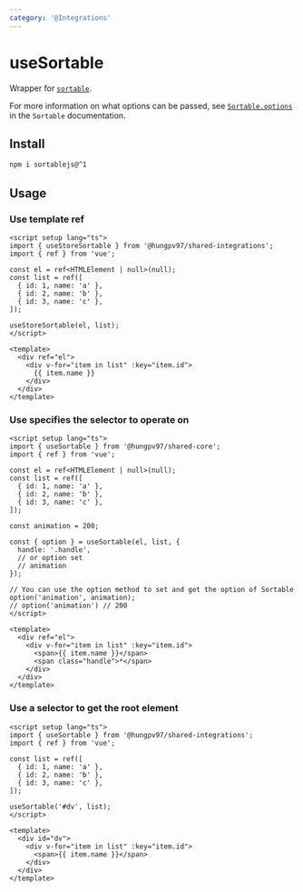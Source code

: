 ```yaml
---
category: '@Integrations'
---
```


# useSortable

Wrapper for [`sortable`](https://github.com/SortableJS/Sortable).

For more information on what options can be passed, see [`Sortable.options`](https://github.com/SortableJS/Sortable#options) in the `Sortable` documentation.

## Install

```bash
npm i sortablejs@^1
```

## Usage

### Use template ref

```vue
<script setup lang="ts">
import { useStoreSortable } from '@hungpv97/shared-integrations';
import { ref } from 'vue';

const el = ref<HTMLElement | null>(null);
const list = ref([
  { id: 1, name: 'a' },
  { id: 2, name: 'b' },
  { id: 3, name: 'c' },
]);

useStoreSortable(el, list);
</script>

<template>
  <div ref="el">
    <div v-for="item in list" :key="item.id">
      {{ item.name }}
    </div>
  </div>
</template>
```

### Use specifies the selector to operate on

```vue
<script setup lang="ts">
import { useSortable } from '@hungpv97/shared-core';
import { ref } from 'vue';

const el = ref<HTMLElement | null>(null);
const list = ref([
  { id: 1, name: 'a' },
  { id: 2, name: 'b' },
  { id: 3, name: 'c' },
]);

const animation = 200;

const { option } = useSortable(el, list, {
  handle: '.handle',
  // or option set
  // animation
});

// You can use the option method to set and get the option of Sortable
option('animation', animation);
// option('animation') // 200
</script>

<template>
  <div ref="el">
    <div v-for="item in list" :key="item.id">
      <span>{{ item.name }}</span>
      <span class="handle">*</span>
    </div>
  </div>
</template>
```

### Use a selector to get the root element

```vue
<script setup lang="ts">
import { useSortable } from '@hungpv97/shared-integrations';
import { ref } from 'vue';

const list = ref([
  { id: 1, name: 'a' },
  { id: 2, name: 'b' },
  { id: 3, name: 'c' },
]);

useSortable('#dv', list);
</script>

<template>
  <div id="dv">
    <div v-for="item in list" :key="item.id">
      <span>{{ item.name }}</span>
    </div>
  </div>
</template>
```
